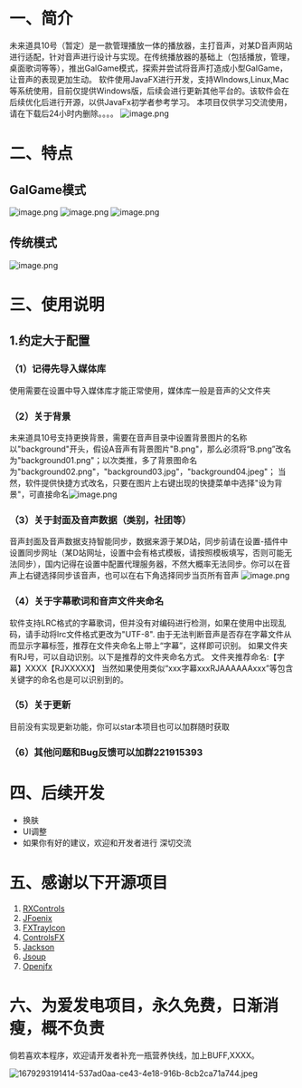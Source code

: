 # 一、简介
  未来道具10号（暂定）是一款管理播放一体的播放器，主打音声，对某D音声网站进行适配，针对音声进行设计与实现。在传统播放器的基础上（包括播放，管理，桌面歌词等等），推出GalGame模式，探索并尝试将音声打造成小型GalGame，让音声的表现更加生动。
  软件使用JavaFX进行开发，支持WIndows,Linux,Mac等系统使用，目前仅提供Windows版，后续会进行更新其他平台的。该软件会在后续优化后进行开源，以供JavaFx初学者参考学习。
  本项目仅供学习交流使用，请在下载后24小时内删除。。。。
![image.png](https://cdn.nlark.com/yuque/0/2023/png/22760263/1679007735453-cb508bd6-badb-4590-9ff7-e06a8e2e7639.png#averageHue=%23393837&clientId=u6fa5cb53-4cb5-4&from=paste&height=833&id=uefcf0d20&name=image.png&originHeight=833&originWidth=1307&originalType=binary&ratio=1&rotation=0&showTitle=false&size=382699&status=done&style=none&taskId=u0f310e5e-1217-41fc-8018-f3bbe919cbc&title=&width=1307)
# 二、特点
## GalGame模式
![image.png](https://cdn.nlark.com/yuque/0/2023/png/22760263/1679008085057-2462849e-d070-4865-ac24-1e13acb3110b.png#averageHue=%238c7d9f&clientId=u6fa5cb53-4cb5-4&from=paste&height=833&id=u482bbb86&name=image.png&originHeight=833&originWidth=1307&originalType=binary&ratio=1&rotation=0&showTitle=false&size=1337776&status=done&style=none&taskId=ub6f2a1d3-b0b7-4abb-b8eb-b0861a35799&title=&width=1307)
![image.png](https://cdn.nlark.com/yuque/0/2023/png/22760263/1679008442119-01fe75ce-dcfe-4577-8187-620de63f17da.png#averageHue=%2393bbc2&clientId=u6fa5cb53-4cb5-4&from=paste&height=833&id=u3e8e4d9b&name=image.png&originHeight=833&originWidth=1307&originalType=binary&ratio=1&rotation=0&showTitle=false&size=1051686&status=done&style=none&taskId=u6f4d7a41-76c0-48e7-ab1e-11281983571&title=&width=1307)
![image.png](https://cdn.nlark.com/yuque/0/2023/png/22760263/1679008199394-ca796a56-2157-4a60-bde8-652912614880.png#averageHue=%23b6b09c&clientId=u6fa5cb53-4cb5-4&from=paste&height=833&id=u01a208ef&name=image.png&originHeight=833&originWidth=1307&originalType=binary&ratio=1&rotation=0&showTitle=false&size=378580&status=done&style=none&taskId=u03f842d8-e5ba-4203-a7d0-36de96f5bed&title=&width=1307)
## 传统模式

![image.png](https://cdn.nlark.com/yuque/0/2023/png/22760263/1679008121741-5006a2aa-8c6a-48ff-a5ea-852bc1ad29da.png#averageHue=%2396a992&clientId=u6fa5cb53-4cb5-4&from=paste&height=833&id=u84e2e6b2&name=image.png&originHeight=833&originWidth=1307&originalType=binary&ratio=1&rotation=0&showTitle=false&size=584275&status=done&style=none&taskId=u6df1042e-4fe3-4391-a36e-0bd72e83768&title=&width=1307)

# 三、使用说明
## 1.约定大于配置
### （1）记得先导入媒体库
  使用需要在设置中导入媒体库才能正常使用，媒体库一般是音声的父文件夹
### （2）关于背景
  未来道具10号支持更换背景，需要在音声目录中设置背景图片的名称以"background"开头，假设A音声有背景图片"B.png"，那么必须将“B.png”改名为"background01.png"；以次类推，多了背景图命名为"background02.png"，"background03.jpg"，"background04.jpeg"；
  当然，软件提供快捷方式改名，只要在图片上右键出现的快捷菜单中选择"设为背景"，可直接命名![image.png](https://cdn.nlark.com/yuque/0/2023/png/22760263/1679008972750-d8ae8ef4-c5de-45bb-98e6-9f0738be78c6.png#averageHue=%23373534&clientId=u6fa5cb53-4cb5-4&from=paste&height=833&id=udfb1d156&name=image.png&originHeight=833&originWidth=1307&originalType=binary&ratio=1&rotation=0&showTitle=false&size=210362&status=done&style=none&taskId=u3ad9691a-878e-4929-a066-634fb0d564e&title=&width=1307)
### （3）关于封面及音声数据（类别，社团等）
   音声封面及音声数据支持智能同步，数据来源于某D站，同步前请在设置-插件中设置同步网址（某D站网址，设置中会有格式模板，请按照模板填写，否则可能无法同步），国内记得在设置中配置代理服务器，不然大概率无法同步。你可以在音声上右键选择同步该音声，也可以在右下角选择同步当页所有音声
![image.png](https://cdn.nlark.com/yuque/0/2023/png/22760263/1679009383891-80f8ac18-d5c8-4807-bbe9-1de8813278cb.png#averageHue=%23383535&clientId=u6fa5cb53-4cb5-4&from=paste&height=833&id=u2eef816a&name=image.png&originHeight=833&originWidth=1307&originalType=binary&ratio=1&rotation=0&showTitle=false&size=156971&status=done&style=none&taskId=u1bdbb7ed-9aec-4e54-8e2d-5081c49c9c8&title=&width=1307)
### （4）关于字幕歌词和音声文件夹命名
  软件支持LRC格式的字幕歌词，但并没有对编码进行检测，如果在使用中出现乱码，请手动将lrc文件格式更改为"UTF-8".
  由于无法判断音声是否存在字幕文件从而显示字幕标签，推荐在文件夹命名上带上“字幕”，这样即可识别。
如果文件夹有RJ号，可以自动识别。以下是推荐的文件夹命名方式。
  文件夹推荐命名:【字幕】XXXX【RJXXXXX】
  当然如果使用类似“xxx字幕xxxRJAAAAAAxxx”等包含关键字的命名也是可以识别到的。
### （5）关于更新
  目前没有实现更新功能，你可以star本项目也可以加群随时获取
### （6）其他问题和Bug反馈可以加群221915393
# 四、后续开发

- 换肤
- UI调整
- 如果你有好的建议，欢迎和开发者进行    深切交流
# 五、感谢以下开源项目

1. [RXControls](https://github.com/leewyatt/rxcontrols)
2. [JFoenix](https://github.com/sshahine/JFoenix)
3. [FXTrayIcon](https://github.com/dustinkredmond/FXTrayIcon)
4. [ControlsFX](https://github.com/controlsfx/controlsfx)
5. [Jackson](https://github.com/FasterXML/jackson)
6. [Jsoup](https://github.com/jhy/jsoup)
7. [Openjfx](https://openjfx.io/)
# 六、为爱发电项目，永久免费，日渐消瘦，概不负责
倘若喜欢本程序，欢迎请开发者补充一瓶营养快线，加上BUFF,XXXX。

![1679293191414-537ad0aa-ce43-4e18-916b-8cb2ca71a744.jpeg](https://cdn.nlark.com/yuque/0/2023/jpeg/22760263/1679332454311-f19556d9-a8db-48b4-b836-cf61d63e2a75.jpeg#averageHue=%23d3dbbc&clientId=u26996c3a-cf55-4&from=drop&id=u970fecc8&name=1679293191414-537ad0aa-ce43-4e18-916b-8cb2ca71a744.jpeg&originHeight=428&originWidth=300&originalType=binary&ratio=1&rotation=0&showTitle=false&size=33124&status=done&style=none&taskId=ud29849ec-26b6-4332-8ccb-e12ff589d4d&title=)

